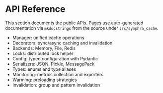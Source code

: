 # API Reference

This section documents the public APIs. Pages use auto-generated documentation via `mkdocstrings` from the source under `src/symphra_cache`.

- Manager: unified cache operations
- Decorators: sync/async caching and invalidation
- Backends: Memory, File, Redis
- Locks: distributed lock helper
- Config: typed configuration with Pydantic
- Serializers: JSON, Pickle, MessagePack
- Types: enums and type aliases
- Monitoring: metrics collection and exporters
- Warming: preloading strategies
- Invalidation: group and pattern invalidation
